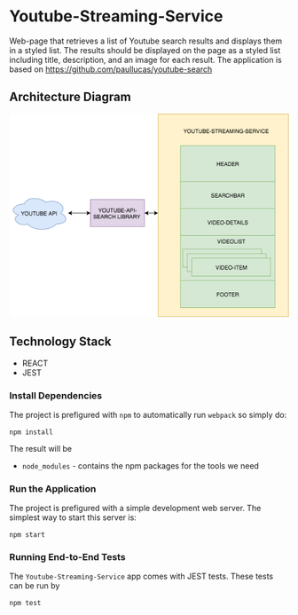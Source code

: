 # Youtube-Streaming-Service

Web-page that retrieves a list of Youtube search results and displays them in a styled list.
The results should be displayed on the page as a styled list including title, description, and an image for each result.
The application is based on https://github.com/paullucas/youtube-search

## Architecture Diagram

![](https://raw.githubusercontent.com/kargov/youtube-streaming/master/youtube-streaming.png)

## Technology Stack

* REACT
* JEST

### Install Dependencies

The project is prefigured with `npm` to automatically run `webpack` so simply do:

```
npm install
```

The result will be

* `node_modules` - contains the npm packages for the tools we need

### Run the Application

The project is prefigured with a simple development web server. The simplest way to start
this server is:

```
npm start
```

### Running End-to-End Tests

The `Youtube-Streaming-Service` app comes with JEST tests. These tests can be run by

```
npm test
```